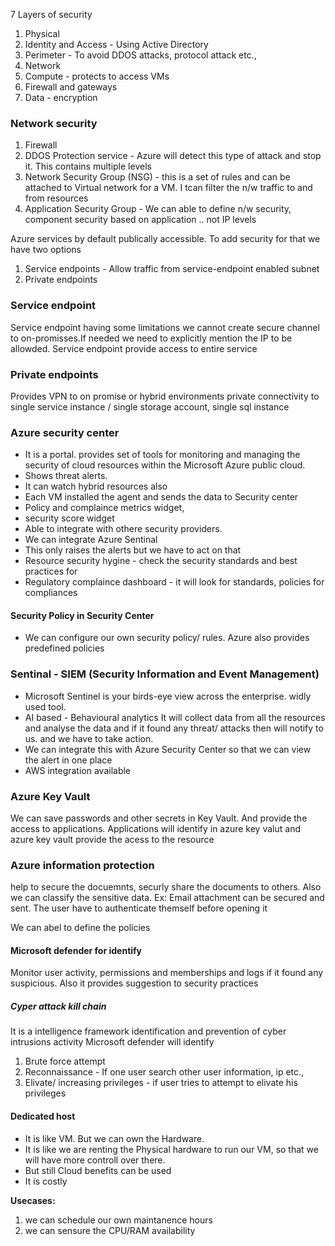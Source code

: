 7 Layers of security
1. Physical
2. Identity and Access - Using Active Directory
3. Perimeter - To avoid DDOS attacks, protocol attack etc.,
4. Network
5. Compute - protects to access VMs
6. Firewall and gateways
7. Data - encryption

### Network security
1. Firewall
2. DDOS Protection service - Azure will detect this type of attack and stop it. This contains multiple levels
3. Network Security Group (NSG) - this is a set of rules and can be attached to Virtual network for a VM. I tcan filter the n/w traffic to and from resources
4. Application Security Group - We can able to define n/w security, component security based on application .. not IP levels
 
Azure services by default publically accessible.
To add security for that we have two options
1. Service endpoints -  Allow traffic from service-endpoint enabled subnet
2. Private endpoints


### Service endpoint
Service endpoint having some limitations
we cannot create secure channel to on-promisses.If needed we need to explicitly mention the IP to be allowded.
Service endpoint provide access to entire service

### Private endpoints
Provides VPN to on promise or hybrid environments
private connectivity to single service instance / single storage account, single sql instance


### Azure security center
- It is a portal. provides set of tools for monitoring and managing the security of  cloud resources within the Microsoft Azure public cloud.
- Shows threat alerts.
- It can watch hybrid resources also
- Each VM installed the agent and sends the data to Security center
- Policy and complaince metrics widget,
- security score widget
- Able to integrate with othere security providers.
- We can integrate Azure Sentinal
- This only raises the alerts but we have to act on that
- Resource security hygine  - check the security standards and best practices for
- Regulatory complaince dashboard - it will look for standards, policies for compliances

#### Security Policy in Security Center
- We can configure our own security policy/ rules. Azure also provides predefined policies


### Sentinal -  SIEM (Security Information and Event Management)
- Microsoft Sentinel is your birds-eye view across the enterprise. widly used tool.
- AI based - Behavioural analytics
It will collect data from all the resources and analyse the data and if it found any threat/ attacks then will notify to us. and we have to take action.
- We can integrate this with Azure Security Center so that we can view the alert in one place
- AWS integration available







### Azure Key Vault
We can save passwords and other secrets in Key Vault. And provide the access to applications.
Applications will identify in azure key valut and azure key vault provide the acess to the resource

### Azure information protection
help to secure the docuemnts, securly share the documents to others. Also we can classify the sensitive data.
Ex: Email attachment can be secured and sent. The user have to authenticate themself before opening it

We can abel to define the policies


#### Microsoft defender for identify
Monitor user activity, permissions and memberships and logs if it found any suspicious.
Also it provides suggestion to security practices

##### Cyper attack kill chain
It is a intelligence framework identification and prevention of cyber intrusions activity
Microsoft defender will identify
1. Brute force attempt
2. Reconnaissance - If one user search other user information, ip etc.,
3. Elivate/ increasing privileges - if user tries to attempt to elivate his privileges




#### Dedicated host
- It is like VM. But we can own the Hardware.
- It is like we are renting the Physical hardware to run our VM, so that we will have more controll over there.
- But still Cloud benefits can be used
- It is costly

**Usecases:**
1. we can schedule our own maintanence hours
2. we can sensure the CPU/RAM availability
